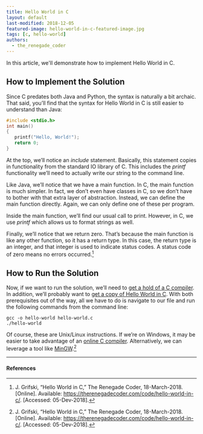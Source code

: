 ```yaml
---
title: Hello World in C
layout: default
last-modified: 2018-12-05
featured-image: hello-world-in-c-featured-image.jpg
tags: [c, hello-world]
authors: 
  - the_renegade_coder
---
```


In this article, we'll demonstrate how to implement Hello World in C.

## How to Implement the Solution

Since C predates both Java and Python, the syntax is naturally a bit archaic. 
That said, you’ll find that the syntax for Hello World in C is still easier to 
understand than Java:

```c
#include <stdio.h>
int main()
{
   printf("Hello, World!");
   return 0;
}
```

At the top, we’ll notice an _include_ statement. Basically, this statement copies 
in functionality from the standard IO library of C. This includes the _printf_ 
functionality we’ll need to actually write our string to the command line.

Like Java, we’ll notice that we have a main function. In C, the main function is 
much simpler. In fact, we don’t even have classes in C, so we don’t have to bother 
with that extra layer of abstraction. Instead, we can define the main function 
directly. Again, we can only define one of these per program.

Inside the main function, we’ll find our usual call to print. However, in C, 
we use _printf_ which allows us to format strings as well.

Finally, we’ll notice that we return zero. That’s because the main function is 
like any other function, so it has a return type. In this case, the return type 
is an integer, and that integer is used to indicate status codes. A status code 
of zero means no errors occurred.[^1]

## How to Run the Solution

Now, if we want to run the solution, we’ll need to [get a hold of a C compiler][1]. 
In addition, we’ll probably want to [get a copy of Hello World in C][2]. With both 
prerequisites out of the way, all we have to do is navigate to our file and run 
the following commands from the command line:

```console
gcc -o hello-world hello-world.c
./hello-world
```

Of course, these are Unix/Linux instructions. If we’re on Windows, it may be easier 
to take advantage of an [online C compiler][3]. Alternatively, we can leverage a tool 
like [MinGW][4].[^1]

---

#### References

 [^1]: J. Grifski, “Hello World in C,” The Renegade Coder, 18-March-2018. [Online]. Available: <https://therenegadecoder.com/code/hello-world-in-c/>. [Accessed: 05-Dev-2018].

[1]: https://gcc.gnu.org/
[2]: https://github.com/jrg94/sample-programs/blob/master/archive/c/c/hello-world.c
[3]: https://www.onlinegdb.com/online_c_compiler
[4]: http://www.mingw.org/
